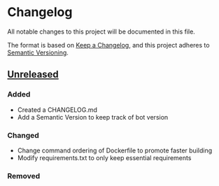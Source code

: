 # Changelog
All notable changes to this project will be documented in this file.

The format is based on [Keep a Changelog](https://keepachangelog.com/en/1.0.0/),
and this project adheres to [Semantic Versioning](https://semver.org/spec/v2.0.0.html).

## [Unreleased]

### Added
- Created a CHANGELOG.md
- Add a Semantic Version to keep track of bot version

### Changed
- Change command ordering of Dockerfile to promote faster
building
- Modify requirements.txt to only keep essential 
requirements

### Removed



[Unreleased]: https://github.com/AhmedNSidd/gamers-social-manager-telegram-bot/compare/main...develop
